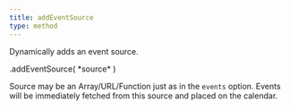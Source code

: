 ```yaml
---
title: addEventSource
type: method
---
```


Dynamically adds an event source.

<div class='spec' markdown='1'>
.addEventSource( *source* )
</div>

Source may be an Array/URL/Function just as in the `events` option. Events will be immediately fetched from this source and placed on the calendar.
